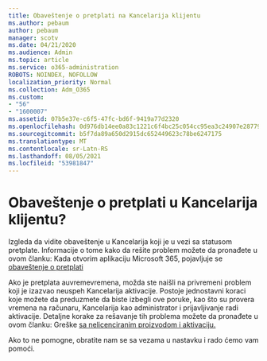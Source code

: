 ```yaml
---
title: Obaveštenje o pretplati na Kancelarija klijentu
ms.author: pebaum
author: pebaum
manager: scotv
ms.date: 04/21/2020
ms.audience: Admin
ms.topic: article
ms.service: o365-administration
ROBOTS: NOINDEX, NOFOLLOW
localization_priority: Normal
ms.collection: Adm_O365
ms.custom:
- "56"
- "1600007"
ms.assetid: 07b5e37e-c6f5-47fc-bd6f-9419a77d2320
ms.openlocfilehash: 0d976db14ee0a83c1221c6f4bc25c054cc95ea3c24907e2877988c3e0648d70b
ms.sourcegitcommit: b5f7da89a650d2915dc652449623c78be6247175
ms.translationtype: MT
ms.contentlocale: sr-Latn-RS
ms.lasthandoff: 08/05/2021
ms.locfileid: "53981847"
---
```

# <a name="subscription-notice-in-your-office-client"></a>Obaveštenje o pretplati u Kancelarija klijentu?

Izgleda da vidite obaveštenje u Kancelarija koji je u vezi sa statusom pretplate. Informacije o tome kako da rešite problem možete da pronađete u ovom članku: Kada otvorim aplikaciju Microsoft 365, pojavljuje se [obaveštenje o pretplati](https://support.office.com/article/A-subscription-notice-appears-when-I-open-an-Office-365-application-4cabe32c-f594-4c0e-9191-3d3ade10cceb.aspx)
  
Ako je pretplata auvremevremena, možda ste naišli na privremeni problem koji je izazvao neuspeh Kancelarija aktivacije. Postoje jednostavni koraci koje možete da preduzmete da biste izbegli ove poruke, kao što su provera vremena na računaru, Kancelarija kao administrator i prijavljivanje radi aktivacije. Detaljne korake za rešavanje tih problema možete da pronađete u ovom članku: Greške [sa nelicenciranim proizvodom i aktivaciju.](https://support.office.com/article/Unlicensed-Product-and-activation-errors-in-Office-0d23d3c0-c19c-4b2f-9845-5344fedc4380.aspx)
  
Ako to ne pomogne, obratite nam se sa vezama u nastavku i rado ćemo vam pomoći.

